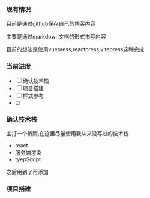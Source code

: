### 现有情况

目前是通过github保存自己的博客内容

主要是通过markdown文档的形式书写内容

目前的想法是使用vuepress,reactpress,vitepress这种完成

### 当前进度

- [ ] 确认技术栈
- [ ] 项目搭建
- [ ] 样式参考
- [ ] 

### 确认技术栈

主打一个折腾,在这里尽量使用我从来没写过的技术栈

- react
- 服务端渲染
- tyepScript

之后用到了再添加

### 项目搭建



